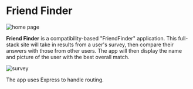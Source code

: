# Friend Finder

![home page](/images/friendfinder.png)

 **Friend Finder** is a compatibility-based "FriendFinder" application. This full-stack site will take in results from a user's survey, then compare their answers with those from other users. The app will then display the name and picture of the user with the best overall match.

 ![survey](/images/survey.png)

 The app uses Express to handle routing.
